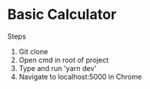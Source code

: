 # Basic Calculator

Steps

1. Git clone
2. Open cmd in root of project
3. Type and run 'yarn dev'
4. Navigate to localhost:5000 in Chrome
